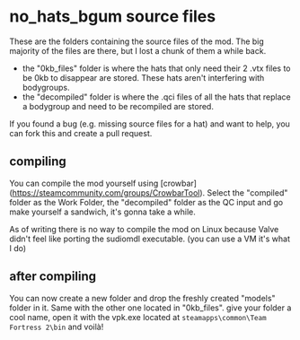 # no_hats_bgum source files
These are the folders containing the source files of the mod. The big majority of the files are there, but I lost a chunk of them a while back.

- the "0kb_files" folder is where the hats that only need their 2 .vtx files to be 0kb to disappear are stored. These hats aren't interfering with bodygroups.
- the "decompiled" folder is where the .qci files of all the hats that replace a bodygroup and need to be recompiled are stored.

If you found a bug (e.g. missing source files for a hat) and want to help, you can fork this and create a pull request.

## compiling
You can compile the mod yourself using [crowbar] (https://steamcommunity.com/groups/CrowbarTool). Select the "compiled" folder as the Work Folder, the "decompiled" folder as the QC input and go make yourself a sandwich, it's gonna take a while.

As of writing there is no way to compile the mod on Linux because Valve didn't feel like porting the sudiomdl executable. (you can use a VM it's what I do)

## after compiling
You can now create a new folder and drop the freshly created "models" folder in it. Same with the other one located in "0kb_files". give your folder a cool name, open it with the vpk.exe located at `steamapps\common\Team Fortress 2\bin` and voilà!